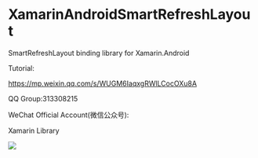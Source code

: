 # XamarinAndroidSmartRefreshLayout
SmartRefreshLayout binding library for Xamarin.Android


Tutorial:

https://mp.weixin.qq.com/s/WUGM6IaqxgRWlLCocOXu8A

QQ Group:313308215

WeChat Official Account(微信公众号):

Xamarin Library

<img src="https://raw.githubusercontent.com/jingliancui/XamarinAndroidSmartRefreshLayout/master/Images/wechatqrcode.jpg"/>

